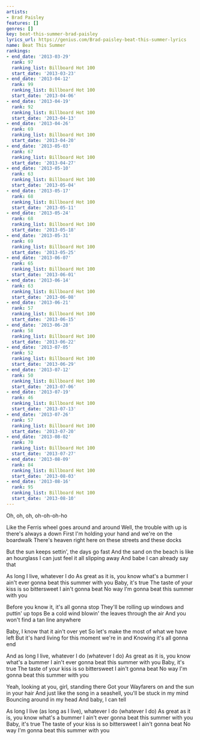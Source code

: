```yaml
---
artists:
- Brad Paisley
features: []
genres: []
key: beat-this-summer-brad-paisley
lyrics_url: https://genius.com/Brad-paisley-beat-this-summer-lyrics
name: Beat This Summer
rankings:
- end_date: '2013-03-29'
  rank: 97
  ranking_list: Billboard Hot 100
  start_date: '2013-03-23'
- end_date: '2013-04-12'
  rank: 99
  ranking_list: Billboard Hot 100
  start_date: '2013-04-06'
- end_date: '2013-04-19'
  rank: 92
  ranking_list: Billboard Hot 100
  start_date: '2013-04-13'
- end_date: '2013-04-26'
  rank: 69
  ranking_list: Billboard Hot 100
  start_date: '2013-04-20'
- end_date: '2013-05-03'
  rank: 67
  ranking_list: Billboard Hot 100
  start_date: '2013-04-27'
- end_date: '2013-05-10'
  rank: 63
  ranking_list: Billboard Hot 100
  start_date: '2013-05-04'
- end_date: '2013-05-17'
  rank: 68
  ranking_list: Billboard Hot 100
  start_date: '2013-05-11'
- end_date: '2013-05-24'
  rank: 68
  ranking_list: Billboard Hot 100
  start_date: '2013-05-18'
- end_date: '2013-05-31'
  rank: 69
  ranking_list: Billboard Hot 100
  start_date: '2013-05-25'
- end_date: '2013-06-07'
  rank: 65
  ranking_list: Billboard Hot 100
  start_date: '2013-06-01'
- end_date: '2013-06-14'
  rank: 63
  ranking_list: Billboard Hot 100
  start_date: '2013-06-08'
- end_date: '2013-06-21'
  rank: 57
  ranking_list: Billboard Hot 100
  start_date: '2013-06-15'
- end_date: '2013-06-28'
  rank: 58
  ranking_list: Billboard Hot 100
  start_date: '2013-06-22'
- end_date: '2013-07-05'
  rank: 52
  ranking_list: Billboard Hot 100
  start_date: '2013-06-29'
- end_date: '2013-07-12'
  rank: 50
  ranking_list: Billboard Hot 100
  start_date: '2013-07-06'
- end_date: '2013-07-19'
  rank: 46
  ranking_list: Billboard Hot 100
  start_date: '2013-07-13'
- end_date: '2013-07-26'
  rank: 57
  ranking_list: Billboard Hot 100
  start_date: '2013-07-20'
- end_date: '2013-08-02'
  rank: 70
  ranking_list: Billboard Hot 100
  start_date: '2013-07-27'
- end_date: '2013-08-09'
  rank: 84
  ranking_list: Billboard Hot 100
  start_date: '2013-08-03'
- end_date: '2013-08-16'
  rank: 95
  ranking_list: Billboard Hot 100
  start_date: '2013-08-10'
---
```

Oh, oh, oh, oh-oh-oh-ho


Like the Ferris wheel goes around and around
Well, the trouble with up is there's always a down
First I'm holding your hand and we're on the boardwalk
There's heaven right here on these streets and these docks


But the sun keeps settin', the days go fast
And the sand on the beach is like an hourglass
I can just feel it all slipping away
And babe I can already say that


As long I live, whatever I do
As great as it is, you know what's a bummer
I ain't ever gonna beat this summer with you
Baby, it's true
The taste of your kiss is so bittersweet
I ain't gonna beat
No way I'm gonna beat this summer with you


Before you know it, it's all gonna stop
They'll be rolling up windows and puttin' up tops
Be a cold wind blowin' the leaves through the air
And you won't find a tan line anywhere


Baby, I know that it ain't over yet
So let's make the most of what we have left
But it's hard living for this moment we're in and
Knowing it's all gonna end


And as long I live, whatever I do (whatever I do)
As great as it is, you know what's a bummer
I ain't ever gonna beat this summer with you
Baby, it's true
The taste of your kiss is so bittersweet
I ain't gonna beat
No way I'm gonna beat this summer with you


Yeah, looking at you, girl, standing there
Got your Wayfarers on and the sun in your hair
And just like the song in a seashell, you'll be stuck in my mind
Bouncing around in my head
And baby, I can tell


As long I live (as long as I live), whatever I do (whatever I do)
As great as it is, you know what's a bummer
I ain't ever gonna beat this summer with you
Baby, it's true
The taste of your kiss is so bittersweet
I ain't gonna beat
No way I'm gonna beat this summer with you
